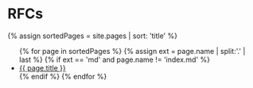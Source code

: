 # RFCs

{% assign sortedPages = site.pages | sort: 'title' %}

<ul>
{% for page in sortedPages %}
{% assign ext = page.name | split:'.' | last %}
{% if ext == 'md' and page.name != 'index.md' %}
<li>
<a href="{{ page.url }}">{{ page.title }}</a>
</li>
{% endif %}
{% endfor %}
